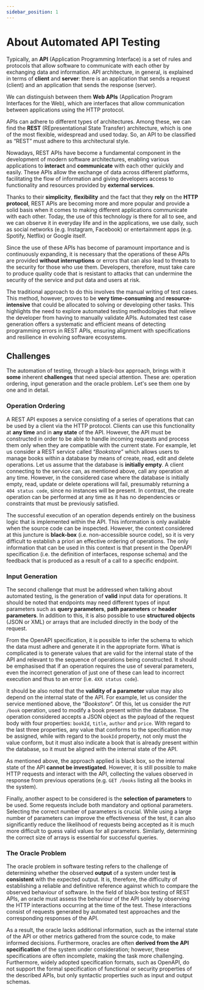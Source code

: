 ```yaml
---
sidebar_position: 1
---
```


# About Automated API Testing

Typically, an **API** (Application Programming Interface) is a set of rules and protocols that allow software to communicate with each other by exchanging data and information. API architecture, in general, is explained in terms of **client** and **server**: there is an application that sends a request (client) and an application that sends the response (server).

We can distinguish between them **Web APIs** (Application Program Interfaces for the Web), which are interfaces that allow communication between applications using the HTTP protocol.   

APIs can adhere to different types of architectures. Among these, we can find the **REST** (REpresentational State Transfer) architecture, which is one of the most flexible, widespread and used today. So, an API to be classified as “REST” must adhere to this architectural style.   

Nowadays, REST APIs have become a fundamental component in the development of modern software architectures, enabling various applications to **interact** and **communicate** with each other quickly and easily.  These APIs allow the exchange of data across different platforms, facilitating the flow of information and giving developers access to functionality and resources provided by **external services**.

Thanks to their **simplicity**, **flexibility** and the fact that they **rely** on the **HTTP protocol**, REST APIs are becoming more and more popular and provide a solid basis when it comes to making different applications communicate with each other. Today, the use of this technology is there for all to see, and we can observe it in everyday life and in the applications, we use daily, such as social networks (e.g. Instagram, Facebook) or entertainment apps (e.g. Spotify, Netflix) or Google itself. 

Since the use of these APIs has become of paramount importance and is continuously expanding, it is necessary that the operations of these APIs are provided **without interruptions** or errors that can also lead to threats to the security for those who use them. Developers, therefore, must take care to produce quality code that is resistant to attacks that can undermine the security of the service and put data and users at risk.

The traditional approach to do this involves the manual writing of test cases. This method, however, proves to be **very time-consuming** and **resource-intensive** that could be allocated to solving or developing other tasks. This highlights the need to explore automated testing methodologies that relieve the developer from having to manually validate APIs. Automated test case generation offers a systematic and efficient means of detecting programming errors in REST APIs, ensuring alignment with specifications and resilience in evolving software ecosystems.   

## Challenges
The automation of testing, through a black-box approach, brings with it **some** inherent **challenges** that need special attention. These are: operation ordering, input generation and the oracle problem. Let's see them one by one and in detail. 

### Operation Ordering
A REST API exposes a service consisting of a series of operations that can be used by a client via the HTTP protocol. Clients can use this functionality at **any time** and in **any state** of the API. However, the API must be constructed in order to be able to handle incoming requests and process them only when they are compatible with the current state. For example, let us consider a REST service called “*Bookstore*” which allows users to manage books within a database by means of create, read, edit and delete operations. Let us assume that the database is **initially empty**. A client connecting to the service can, as mentioned above, call any operation at any time. However, in the considered case where the database is initially empty, read, update or delete operations will fail, presumably returning a ```404 status code```, since no instances will be present. In contrast, the create operation can be performed at any time as it has no dependencies or constraints that must be previously satisfied.   

The successful execution of an operation depends entirely on the business logic that is implemented within the API. This information is only available when the source code can be inspected. However, the context considered at this juncture is **black-box** (i.e. non-accessible source code), so it is very difficult to establish a priori an effective ordering of operations. The only information that can be used in this context is that present in the OpenAPI specification (i.e. the definition of interfaces, response schema) and the feedback that is produced as a result of a call to a specific endpoint.

### Input Generation
The second challenge that must be addressed when talking about automated testing, is the generation of **valid** input data for operations. It should be noted that endpoints may need different types of input parameters such as **query parameters**, **path parameters** or **header parameters**. In addition to this, it is also possible to use **structured objects** (JSON or XML) or arrays that are included directly in the body of the request.   

From the OpenAPI specification, it is possible to infer the schema to which the data must adhere and generate it in the appropriate form. What is complicated is to generate values that are valid for the internal state of the API and relevant to the sequence of operations being constructed. It should be emphasised that if an operation requires the use of several parameters, even the incorrect generation of just one of these can lead to incorrect execution and thus to an error (i.e. ```4XX status code```).   

It should be also noted that the **validity of a parameter** value may also depend on the internal state of the API. For example, let us consider the service mentioned above, the “*Bookstore*”. Of this, let us consider the ```PUT /book``` operation, used to modify a book present within the database. The operation considered accepts a JSON object as the payload of the request body with four properties: ```bookId```, ```title```, ```author``` and ```price```. With regard to the last three properties, any value that conforms to the specification may be assigned, while with regard to the ```bookId``` property, not only must the value conform, but it must also indicate a book that is already present within the database, so it must be aligned with the internal state of the API.   

As mentioned above, the approach applied is black box, so the internal state of the API **cannot be investigated**. However, it is still possible to make HTTP requests and interact with the API, collecting the values observed in response from previous operations (e.g. ```GET /books``` listing all the books in the system).   

Finally, another aspect to be considered is the **selection of parameters** to be used. Some requests include both mandatory and optional parameters. Selecting the correct number of parameters is crucial. While using a large number of parameters can improve the effectiveness of the test, it can also significantly reduce the likelihood of requests being accepted as it is much more difficult to guess valid values for all parameters. Similarly, determining the correct size of arrays is essential for successful queries.

### The Oracle Problem
The oracle problem in software testing refers to the challenge of determining whether the observed **output** of a system under test **is consistent** with the expected output. It is, therefore, the difficulty of establishing a reliable and definitive reference against which to compare the observed behaviour of software. In the field of black-box testing of REST APIs, an oracle must assess the behaviour of the API solely by observing the HTTP interactions occurring at the time of the test. These interactions consist of requests generated by automated test approaches and the corresponding responses of the API.   

As a result, the oracle lacks additional information, such as the internal state of the API or other metrics gathered from the source code, to make informed decisions. Furthermore, oracles are often **derived from the API specification** of the system under consideration; however, these specifications are often incomplete, making the task more challenging. Furthermore, widely adopted specification formats, such as OpenAPI, do not support the formal specification of functional or security properties of the described APIs, but only syntactic properties such as input and output schemas. 